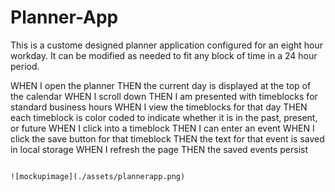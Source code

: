 # Planner-App
This is a custome designed planner application configured for an eight hour workday. It can be modified as needed to fit any block of time in a 24 hour period. 

WHEN I open the planner
THEN the current day is displayed at the top of the calendar
WHEN I scroll down
THEN I am presented with timeblocks for standard business hours
WHEN I view the timeblocks for that day
THEN each timeblock is color coded to indicate whether it is in the past, present, or future
WHEN I click into a timeblock
THEN I can enter an event
WHEN I click the save button for that timeblock
THEN the text for that event is saved in local storage
WHEN I refresh the page
THEN the saved events persist
```

![mockupimage](./assets/plannerapp.png)

